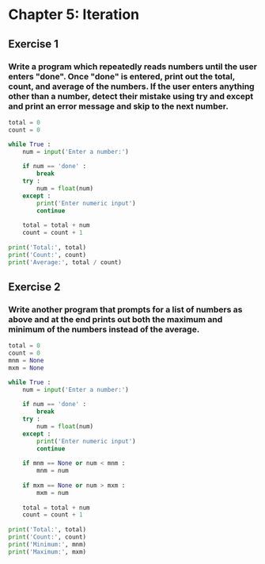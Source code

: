 # Chapter 5: Iteration
## Exercise 1
### Write a program which repeatedly reads numbers until the user enters "done". Once "done" is entered, print out the total, count, and average of the numbers. If the user enters anything other than a number, detect their mistake using try and except and print an error message and skip to the next number.

```python
total = 0
count = 0

while True :
    num = input('Enter a number:')
    
    if num == 'done' :
        break
    try :
        num = float(num)
    except :
        print('Enter numeric input')
        continue
    
    total = total + num
    count = count + 1
    
print('Total:', total)
print('Count:', count)
print('Average:', total / count)
```

## Exercise 2
### Write another program that prompts for a list of numbers as above and at the end prints out both the maximum and minimum of the numbers instead of the average.

```python
total = 0
count = 0
mnm = None
mxm = None

while True :
    num = input('Enter a number:')
    
    if num == 'done' :
        break
    try :
        num = float(num)
    except :
        print('Enter numeric input')
        continue
    
    if mnm == None or num < mnm :
        mnm = num
    
    if mxm == None or num > mxm :
        mxm = num
    
    total = total + num
    count = count + 1
    
print('Total:', total)
print('Count:', count)
print('Minimum:', mnm)
print('Maximum:', mxm)
```
